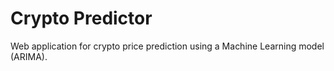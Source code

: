 # Crypto Predictor
Web application for crypto price prediction using a Machine Learning model (ARIMA).
